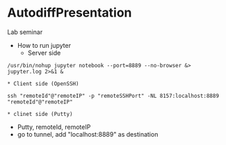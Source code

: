 # AutodiffPresentation
Lab seminar

* How to run jupyter
    * Server side
```
/usr/bin/nohup jupyter notebook --port=8889 --no-browser &> jupyter.log 2>&1 &
```
    * Client side (OpenSSH)

```
ssh "remoteId"@"remoteIP" -p "remoteSSHPort" -NL 8157:localhost:8889 "remoteId"@"remoteIP"
```
    * clinet side (Putty)
* Putty, remoteId, remoteIP
* go to tunnel, add "localhost:8889" as destination

